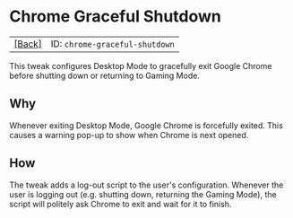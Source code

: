 # Chrome Graceful Shutdown
<table><tr><td><a href="../../README.md">[Back]</a></td><td>ID: <code>chrome-graceful-shutdown</code></td></tr></table>

This tweak configures Desktop Mode to gracefully exit Google Chrome before shutting down or returning to Gaming Mode.

## Why

Whenever exiting Desktop Mode, Google Chrome is forcefully exited. This causes a warning pop-up to show when Chrome is next opened.

## How

The tweak adds a log-out script to the user's configuration. Whenever the user is logging out (e.g. shutting down, returning the Gaming Mode), the script will politely ask Chrome to exit and wait for it to finish.

